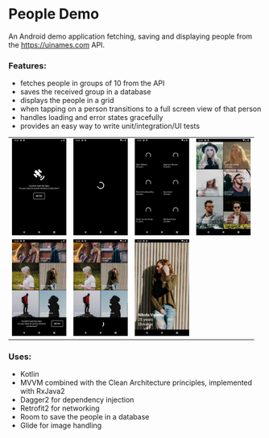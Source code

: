 # People Demo
An Android demo application fetching, saving and displaying people from the https://uinames.com API.

### Features:
- fetches people in groups of 10 from the API
- saves the received group in a database
- displays the people in a grid
- when tapping on a person transitions to a full screen view of that person
- handles loading and error states gracefully
- provides an easy way to write unit/integration/UI tests

| | | | |
:-------------------------:|:-------------------------:|:-------------------------:|:-------------------------:
<img src="screenshots/1_empty_error.png" width="108" height="192"> | <img src="screenshots/2_empty_loading.png" width="108" height="192"> | <img src="screenshots/3_loading_images.png" width="108" height="192"> | <img src="screenshots/4_people_loaded.png" width="108" height="192">
<img src="screenshots/5_more_error.png" width="108" height="192"> | <img src="screenshots/6_more_loading.png" width="108" height="192"> | <img src="screenshots/7_person_detial.png" width="108" height="192"> |

### Uses:
- Kotlin
- MVVM combined with the Clean Architecture principles, implemented with RxJava2
- Dagger2 for dependency injection
- Retrofit2 for networking
- Room to save the people in a database
- Glide for image handling
